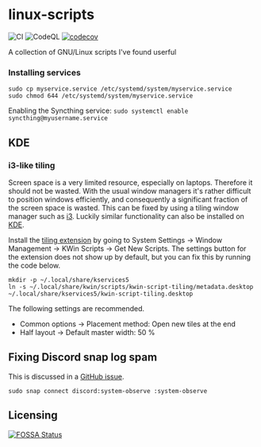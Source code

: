 # linux-scripts
![CI](https://github.com/AgenttiX/linux-scripts/workflows/CI/badge.svg)
![CodeQL](https://github.com/AgenttiX/linux-scripts/workflows/CodeQL/badge.svg)
[![codecov](https://codecov.io/gh/AgenttiX/linux-scripts/branch/master/graph/badge.svg?token=SUMWHTQJW8)](https://codecov.io/gh/AgenttiX/linux-scripts)

A collection of GNU/Linux scripts I've found userful


### Installing services
```
sudo cp myservice.service /etc/systemd/system/myservice.service
sudo chmod 644 /etc/systemd/system/myservice.service
```

Enabling the Syncthing service:
`sudo systemctl enable syncthing@myusername.service`


## KDE
### i3-like tiling
Screen space is a very limited resource, especially on laptops.
Therefore it should not be wasted.
With the usual window managers it's rather difficult to position windows efficiently, and consequently a significant fraction of the screen space is wasted.
This can be fixed by using a tiling window manager such as [i3](https://i3wm.org/).
Luckily similar functionality can also be installed on [KDE](https://kde.org/).

Install the [tiling extension](https://store.kde.org/p/1112554) by going to System Settings &#8594; Window Management &#8594; KWin Scripts &#8594; Get New Scripts.
The settings button for the extension does not show up by default, but you can fix this by running the code below.

```
mkdir -p ~/.local/share/kservices5
ln -s ~/.local/share/kwin/scripts/kwin-script-tiling/metadata.desktop ~/.local/share/kservices5/kwin-script-tiling.desktop
```

The following settings are recommended.

- Common options &#8594; Placement method: Open new tiles at the end
- Half layout &#8594; Default master width: 50 %


## Fixing Discord snap log spam
This is discussed in a [GitHub issue](https://github.com/snapcrafters/discord/issues/23).

```
sudo snap connect discord:system-observe :system-observe
```

## Licensing
[![FOSSA Status](https://app.fossa.com/api/projects/custom%2B5825%2Fgit%40github.com%3AAgenttiX%2Flinux-scripts.git.svg?type=large)](https://app.fossa.com/projects/custom%2B5825%2Fgit%40github.com%3AAgenttiX%2Flinux-scripts.git?ref=badge_large)
